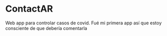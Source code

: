 # ContactAR
Web app para controlar casos de covid. Fué mi primera app así que estoy consciente de que debería comentarla
